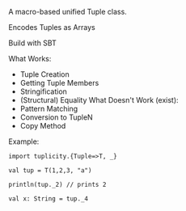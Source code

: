 A macro-based unified Tuple class.

Encodes Tuples as Arrays

Build with SBT

What Works:
 * Tuple Creation
 * Getting Tuple Members
 * Stringification
 * (Structural) Equality
What Doesn't Work (exist):
 * Pattern Matching
 * Conversion to TupleN
 * Copy Method

Example:

	import tuplicity.{Tuple=>T, _}
	
	val tup = T(1,2,3, "a")
	
	println(tup._2) // prints 2
	
	val x: String = tup._4

